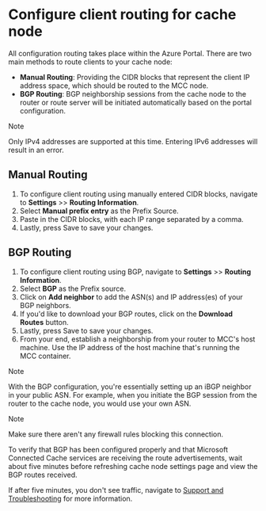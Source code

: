 # Configure client routing for cache node

All configuration routing takes place within the Azure Portal. There are two main methods to route clients to your cache node:

- **Manual Routing**: Providing the CIDR blocks that represent the client IP address space, which should be routed to the MCC node.
- **BGP Routing**: BGP neighborship sessions from the cache node to the router or route server will be initiated automatically based on the portal configuration.

> [!NOTE]
> Only IPv4 addresses are supported at this time. Entering IPv6 addresses will result in an error.

## Manual Routing

1. To configure client routing using manually entered CIDR blocks, navigate to **Settings** >> **Routing Information**. 
1. Select **Manual prefix entry** as the Prefix Source.
1. Paste in the CIDR blocks, with each IP range separated by a comma.
1. Lastly, press Save to save your changes.

## BGP Routing

1. To configure client routing using BGP, navigate to **Settings** >> **Routing Information**.
1. Select **BGP** as the Prefix source.
1. Click on **Add neighbor** to add the ASN(s) and IP address(es) of your BGP neighbors.
1. If you'd like to download your BGP routes, click on the **Download Routes** button.
1. Lastly, press Save to save your changes.
1. From your end, establish a neighborship from your router to MCC's host machine. Use the IP address of the host machine that's running the MCC container.

> [!NOTE]
> With the BGP configuration, you're essentially setting up an iBGP neighbor in your public ASN. For example, when you initiate the BGP session from the router to the cache node, you would use your own ASN.

> [!NOTE]
> Make sure there aren't any firewall rules blocking this connection.

To verify that BGP has been configured properly and that Microsoft Connected Cache services are receiving the route advertisements, wait about five minutes before refreshing cache node settings page and view the BGP routes received.

If after five minutes, you don't see traffic, navigate to [Support and Troubleshooting](mcc-isp-support.md) for more information.
